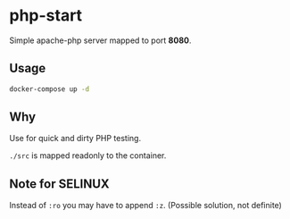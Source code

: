 # php-start

Simple apache-php server mapped to port **8080**. 

## Usage

```sh
docker-compose up -d
```

## Why

Use for quick and dirty PHP testing.

`./src` is mapped readonly to the container.

## Note for SELINUX

Instead of `:ro` you may have to append `:z`. (Possible solution, not definite)